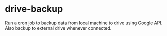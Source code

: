 # drive-backup
Run a cron job to backup data from local machine to drive using Google API. Also backup to external drive whenever connected.
